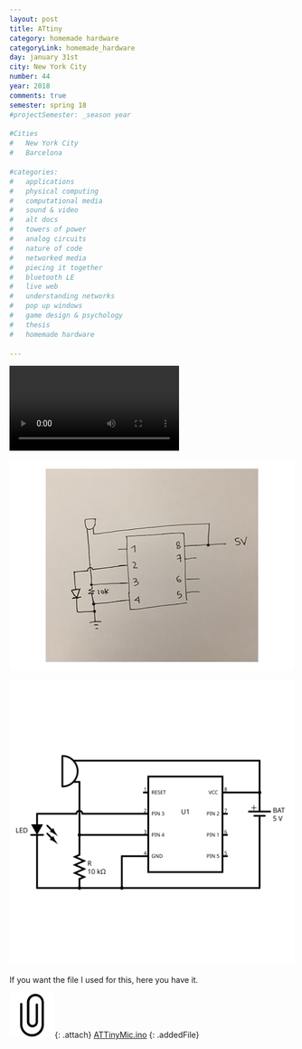 ```yaml
---
layout: post
title: ATtiny
category: homemade hardware
categoryLink: homemade_hardware
day: january 31st
city: New York City
number: 44
year: 2018
comments: true
semester: spring 18
#projectSemester: _season year

#Cities
#	New York City
#	Barcelona

#categories:
#	applications
#	physical computing 
#	computational media 
#	sound & video 
#	alt docs
#	towers of power 
#	analog circuits 
#	nature of code
#	networked media
#	piecing it together
#	bluetooth LE
#	live web
#	understanding networks
#	pop up windows
#	game design & psychology
#	thesis
#	homemade hardware

---
```

<video class="v_512" controls="false" autoplay="autoplay">
<source src="https://graupuche.info/video/44_3.mp4" type="video/mp4" />
</video>

![schematic](/img/thumnailsBlog/44_4.png)

![schematic](/img/thumnailsBlog/44_2.svg)

If you want the file I used for this, here you have it.

![attachment](/img/thumnailsBlog/clip.svg){: .attach}
[ATTinyMic.ino](https://static.notion-static.com/3376284e-4f00-4a8e-83f1-b3690246f5d2/ATTinyMic.ino)
{: .addedFile}
